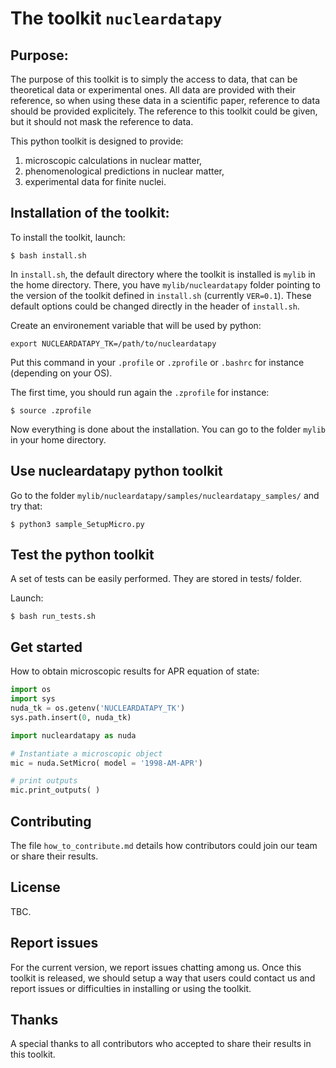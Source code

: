# The toolkit `nucleardatapy`

## Purpose:

The purpose of this toolkit is to simply the access to data, that can be theoretical data or experimental ones. All data are provided with their reference, so when using these data in a scientific paper, reference to data should be provided explicitely. The reference to this toolkit could be given, but it should not mask the reference to data.

This python toolkit is designed to provide: 
1) microscopic calculations in nuclear matter, 
2) phenomenological predictions in nuclear matter,
3) experimental data for finite nuclei.

## Installation of the toolkit:

To install the toolkit, launch:
```
$ bash install.sh
```

In `install.sh`, the default directory where the toolkit is installed is `mylib` in the home directory. There, you have `mylib/nucleardatapy` folder pointing to the version of the toolkit defined in `install.sh` (currently `VER=0.1`). These default options could be changed directly in the header of `install.sh`.

Create an environement variable that will be used by python:
```
export NUCLEARDATAPY_TK=/path/to/nucleardatapy
```

Put this command in your `.profile` or `.zprofile` or `.bashrc` for instance (depending on your OS).

The first time, you should run again the `.zprofile` for instance:

```
$ source .zprofile
```

Now everything is done about the installation. You can go to the folder `mylib` in your home directory.

## Use nucleardatapy python toolkit

Go to the folder `mylib/nucleardatapy/samples/nucleardatapy_samples/` and try that:

```
$ python3 sample_SetupMicro.py
```

## Test the python toolkit

A set of tests can be easily performed. They are stored in tests/ folder.

Launch:

```
$ bash run_tests.sh
```

## Get started
How to obtain microscopic results for APR equation of state:

```Python
import os
import sys
nuda_tk = os.getenv('NUCLEARDATAPY_TK')
sys.path.insert(0, nuda_tk)

import nucleardatapy as nuda

# Instantiate a microscopic object
mic = nuda.SetMicro( model = '1998-AM-APR')

# print outputs
mic.print_outputs( )
```

## Contributing

The file `how_to_contribute.md` details how contributors could join our team or share their results.

## License

TBC.

## Report issues

For the current version, we report issues chatting among us. 
Once this toolkit is released, we should setup a way that users could contact us and report issues or difficulties in installing or using the toolkit.

## Thanks

A special thanks to all contributors who accepted to share their results in this toolkit.



